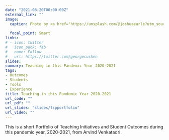 ```yaml
---
date: "2021-08-20T00:00:00Z"
external_link: ""
image:
  caption: Photo by <a href="https://unsplash.com/@joshuaearle?utm_source=unsplash&utm_medium=referral&utm_content=creditCopyText">Joshua Earle</a> on <a href="https://unsplash.com/s/photos/journey?utm_source=unsplash&utm_medium=referral&utm_content=creditCopyText">Unsplash</a>
  
  focal_point: Smart
links:
# - icon: twitter
#   icon_pack: fab
#   name: Follow
#   url: https://twitter.com/georgecushen
slides: 
summary: Teaching in this Pandemic Year 2020-2021
tags:
- Outcomes
- Students
- Tools
- Experience
title: Teaching in this Pandemic Year 2020-2021
url_code: ""
url_pdf: ""
url_slides: "slides/fspportfolio"
url_video: ""
---
```


This is a short Portfolio of Teaching Initiatives and Student Outcomes during this pandemic year, 2020-2021, from Arvind Venkatadri.
